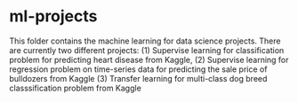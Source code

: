 # ml-projects
This folder contains the machine learning for data science projects. There are currently two different projects: 
(1) Supervise learning for classification problem for predicting heart disease from Kaggle, 
(2) Supervise learning for regression problem on time-series data for predicting the sale price of bulldozers from Kaggle
(3) Transfer learning for multi-class dog breed classsification problem from Kaggle 
